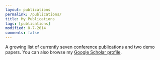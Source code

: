 ```yaml
---
layout: publications
permalink: /publications/
title: My Publications
tags: [publications]
modified: 8-7-2014
comments: false
---
```


A growing list of currently seven conference publications and two demo papers. You can also browse my <a href="http://scholar.google.es/citations?user=eUae2K0AAAAJ" target="_blank">Google Scholar profile</a>.
